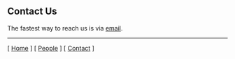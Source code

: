 ## Contact Us


The fastest way to reach us is via [email](mailto:support@gamayun.org).

***


[ [Home](index.md) ] [ [People](people.md) ] [ [Contact](contact.md) ]
